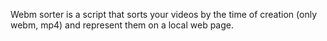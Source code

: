 Webm sorter is a script that sorts your videos by the time of creation (only webm, mp4) and represent them on a local web page.
